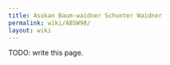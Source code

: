 ```yaml
---
title: Asokan Baum-waidner Schunter Waidner
permalink: wiki/ABSW98/
layout: wiki
---
```


TODO: write this page.

